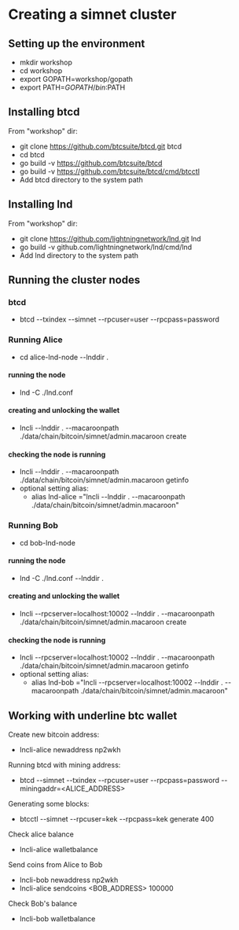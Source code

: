 # Creating a simnet cluster
## Setting up the environment
* mkdir workshop
* cd workshop
* export GOPATH=workshop/gopath
* export PATH=$GOPATH/bin:$PATH
## Installing btcd
From "workshop" dir:
* git clone https://github.com/btcsuite/btcd.git btcd
* cd btcd
* go build -v https://github.com/btcsuite/btcd
* go build -v https://github.com/btcsuite/btcd/cmd/btcctl
* Add  btcd directory to the system path
## Installing lnd
From "workshop" dir:
* git clone https://github.com/lightningnetwork/lnd.git lnd
* go build -v github.com/lightningnetwork/lnd/cmd/lnd
* Add  lnd directory to the system path
## Running the cluster nodes
### btcd
* btcd --txindex --simnet --rpcuser=user --rpcpass=password
### Running Alice
* cd alice-lnd-node --lnddir .
#### running the node
* lnd -C ./lnd.conf
#### creating and unlocking the wallet
* lncli --lnddir . --macaroonpath ./data/chain/bitcoin/simnet/admin.macaroon create
#### checking the node is running
* lncli --lnddir . --macaroonpath ./data/chain/bitcoin/simnet/admin.macaroon getinfo
* optional setting alias:
    * alias lnd-alice ="lncli --lnddir . --macaroonpath ./data/chain/bitcoin/simnet/admin.macaroon"
### Running Bob
* cd bob-lnd-node
#### running the node
* lnd -C ./lnd.conf --lnddir .
#### creating and unlocking the wallet
* lncli --rpcserver=localhost:10002 --lnddir . --macaroonpath ./data/chain/bitcoin/simnet/admin.macaroon create
#### checking the node is running
* lncli --rpcserver=localhost:10002 --lnddir . --macaroonpath ./data/chain/bitcoin/simnet/admin.macaroon getinfo
* optional setting alias:
    * alias lnd-bob ="lncli --rpcserver=localhost:10002 --lnddir . --macaroonpath ./data/chain/bitcoin/simnet/admin.macaroon"

## Working with underline btc wallet
Create new bitcoin address:
* lncli-alice newaddress np2wkh

Running btcd with mining address:
* btcd --simnet --txindex --rpcuser=user --rpcpass=password --miningaddr=<ALICE_ADDRESS>

Generating some blocks:
* btcctl --simnet --rpcuser=kek --rpcpass=kek generate 400

Check alice balance
* lncli-alice walletbalance

Send coins from Alice to Bob
* lncli-bob newaddress np2wkh
* lncli-alice sendcoins <BOB_ADDRESS> 100000

Check Bob's balance
* lncli-bob walletbalance
